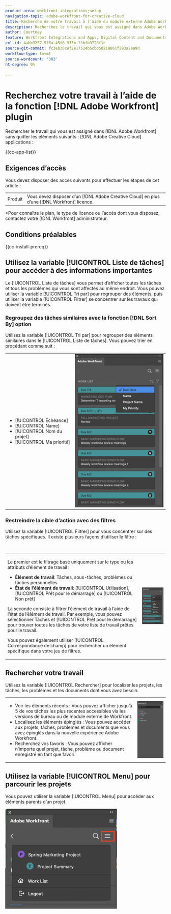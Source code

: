 ```yaml
---
product-area: workfront-integrations;setup
navigation-topic: adobe-workfront-for-creative-cloud
title: Recherche de votre travail à l’aide du module externe Adobe Workfront
description: Recherchez le travail qui vous est assigné dans Adobe Workfront sans quitter les applications Adobe Creative Cloud.
author: Courtney
feature: Workfront Integrations and Apps, Digital Content and Documents
exl-id: 4abb3257-5f6a-45f6-933b-f3bfb3728f1c
source-git-commit: fc3eb30cef2e17524b5cbd50219861f293a2ea9d
workflow-type: tm+mt
source-wordcount: '383'
ht-degree: 0%

---
```


# Recherchez votre travail à l’aide de la fonction [!DNL Adobe Workfront] plugin

Rechercher le travail qui vous est assigné dans [!DNL Adobe Workfront] sans quitter les éléments suivants : [!DNL Adobe Creative Cloud] applications :

{{cc-app-list}}

## Exigences d’accès

Vous devez disposer des accès suivants pour effectuer les étapes de cet article :

<table style="table-layout:auto"> 
 <col> 
 <col> 
 <tbody> 
 <!-- <tr> 
   <td role="rowheader">[!DNL Adobe Workfront] plan*</td> 
   <td> <p>[!UICONTROL Pro] or higher</p> </td> 
  </tr> 
  <tr data-mc-conditions=""> 
   <td role="rowheader">[!DNL Adobe Workfront] license*</td> 
   <td> <p>[!UICONTROL Work] or [!UICONTROL Plan]</p> </td> 
  </tr> -->
  <tr> 
   <td role="rowheader">Produit</td> 
   <td>Vous devez disposer d’un [!DNL Adobe Creative Cloud] en plus d’une [!DNL Workfront] licence.</td> 
  </tr> 
 </tbody> 
</table>

&#42;Pour connaître le plan, le type de licence ou l’accès dont vous disposez, contactez votre [!DNL Workfront] administrateur.

## Conditions préalables

{{cc-install-prereq}}

## Utilisez la variable [!UICONTROL Liste de tâches] pour accéder à des informations importantes

Le [!UICONTROL Liste de tâches] vous permet d’afficher toutes les tâches et tous les problèmes qui vous sont affectés au même endroit. Vous pouvez utiliser la variable [!UICONTROL Tri par] pour regrouper des éléments, puis utiliser la variable [!UICONTROL Filtrer] se concentrer sur les travaux qui doivent être terminés.

### Regroupez des tâches similaires avec la fonction [!DNL Sort By] option

Utilisez la variable [!UICONTROL Tri par] pour regrouper des éléments similaires dans le [!UICONTROL Liste de tâches]. Vous pouvez trier en procédant comme suit :

<table style="table-layout:auto"> 
 <col> 
 <col> 
 <tbody> 
  <tr> 
   <td> 
    <ul> 
     <li>[!UICONTROL Échéance]</li> 
     <li>[!UICONTROL Name]</li> 
     <li>[!UICONTROL Nom du projet]</li> 
     <li>[!UICONTROL Ma priorité]</li> 
    </ul> </td> 
   <td> <img src="assets/copy-of-sort-by-350x606.png" style="width: 350;height: 606;"> </td> 
  </tr> 
 </tbody> 
</table>

### Restreindre la cible d’action avec des filtres

Utilisez la variable [!UICONTROL Filtrer] pour vous concentrer sur des tâches spécifiques. Il existe plusieurs façons d’utiliser le filtre :

 

<table style="table-layout:auto"> 
 <col> 
 <col> 
 <tbody> 
  <tr> 
   <td> <p>Le premier est le filtrage basé uniquement sur le type ou les attributs d’élément de travail :</p> 
    <ul> 
     <li><strong>Élément de travail</strong>: Tâches, sous-tâches, problèmes ou tâches personnelles</li> 
     <li><strong>État de l’élément de travail</strong>: [!UICONTROL Utilisation], [!UICONTROL Prêt pour le démarrage] ou [!UICONTROL Non prêt]</li> 
    </ul> <p>La seconde consiste à filtrer l’élément de travail à l’aide de l’état de l’élément de travail. Par exemple, vous pouvez sélectionner Tâches et [!UICONTROL Prêt pour le démarrage] pour trouver toutes les tâches de votre liste de travail prêtes pour le travail.</p> <p>Vous pouvez également utiliser [!UICONTROL Correspondance de champ] pour rechercher un élément spécifique dans votre jeu de filtres. </p> </td> 
   <td> <img src="assets/copy-of-filter-p-350x603.png" style="width: 350;height: 603;"> </td> 
  </tr> 
 </tbody> 
</table>

## Rechercher votre travail

Utilisez la variable [!UICONTROL Rechercher] pour localiser les projets, les tâches, les problèmes et les documents dont vous avez besoin.

<table style="table-layout:auto"> 
 <col> 
 <col> 
 <tbody> 
  <tr> 
   <td> 
    <ul> 
     <li>Voir les éléments récents : Vous pouvez afficher jusqu’à 5 de vos tâches les plus récentes accessibles via les versions de bureau ou de module externe de Workfront.</li> 
     <li>Localisez les éléments épinglés : Vous pouvez accéder aux projets, tâches, problèmes et documents que vous avez épinglés dans la nouvelle expérience Adobe Workfront.</li> 
     <li>Recherchez vos favoris : Vous pouvez afficher n’importe quel projet, tâche, problème ou document enregistré en tant que favori.</li> 
    </ul> </td> 
   <td> <img src="assets/copy-of-search-p.png"> </td> 
  </tr> 
 </tbody> 
</table>

## Utilisez la variable [!UICONTROL Menu] pour parcourir les projets

Vous pouvez utiliser la variable [!UICONTROL Menu] pour accéder aux éléments parents d’un projet.

![](assets/go-back-to-work-list-350x314.png)
